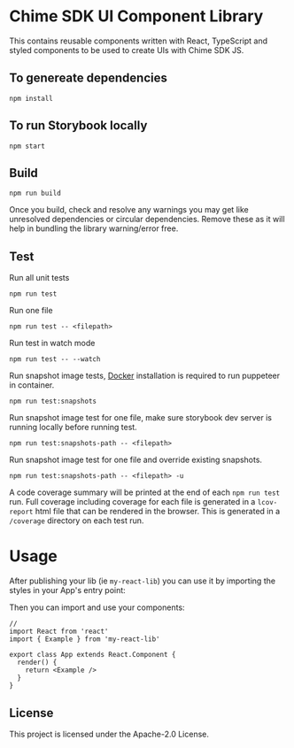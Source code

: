 # Chime SDK UI Component Library

This contains reusable components written with React, TypeScript and styled components to be used to create UIs with Chime SDK JS.

## To genereate dependencies

```
npm install
```

## To run Storybook locally

```
npm start
```

## Build

```
npm run build
```

Once you build, check and resolve any warnings you may get like unresolved dependencies or circular dependencies. Remove these as it will help in bundling the library warning/error free.

## Test

Run all unit tests
```
npm run test
```
Run one file 
```
npm run test -- <filepath>
```
Run test in watch mode
```
npm run test -- --watch
```
Run snapshot image tests, [Docker](https://docs.docker.com/install/) installation is required to run puppeteer in container.
```
npm run test:snapshots
```
Run snapshot image test for one file, make sure storybook dev server is running locally before running test.
```
npm run test:snapshots-path -- <filepath>
```
Run snapshot image test for one file and override existing snapshots.
```
npm run test:snapshots-path -- <filepath> -u
```
  		  
A code coverage summary will be printed at the end of each `npm run test` run. Full coverage including coverage for each file is generated in a `lcov-report` html file that can be rendered in the browser. This is generated in a `/coverage` directory on each test run. 

# Usage

After publishing your lib (ie `my-react-lib`) you can use it by importing the styles in your App's entry point:



Then you can import and use your components:

```tsx
//
import React from 'react'
import { Example } from 'my-react-lib'

export class App extends React.Component {
  render() {
    return <Example />
  }
}
```

## License

This project is licensed under the Apache-2.0 License.
